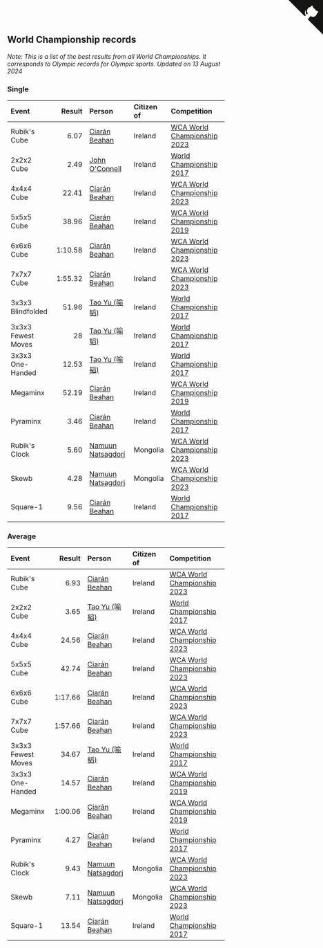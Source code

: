 ## World Championship records

*Note: This is a list of the best results from all World Championships. It corresponds to Olympic records for Olympic sports.*
*Updated on 13 August 2024*


### Single

| Event | Result | Person | Citizen of | Competition |
| :--- | ---: | :--- | :--- | :--- |
| Rubik's Cube | 6.07 | [Ciarán Beahan](https://www.worldcubeassociation.org/persons/2012BEAH01) | Ireland | [WCA World Championship 2023](https://www.worldcubeassociation.org/competitions/WC2023) |
| 2x2x2 Cube | 2.49 | [John O'Connell](https://www.worldcubeassociation.org/persons/2015OCON03) | Ireland | [World Championship 2017](https://www.worldcubeassociation.org/competitions/WC2017) |
| 4x4x4 Cube | 22.41 | [Ciarán Beahan](https://www.worldcubeassociation.org/persons/2012BEAH01) | Ireland | [WCA World Championship 2023](https://www.worldcubeassociation.org/competitions/WC2023) |
| 5x5x5 Cube | 38.96 | [Ciarán Beahan](https://www.worldcubeassociation.org/persons/2012BEAH01) | Ireland | [WCA World Championship 2019](https://www.worldcubeassociation.org/competitions/WC2019) |
| 6x6x6 Cube | 1:10.58 | [Ciarán Beahan](https://www.worldcubeassociation.org/persons/2012BEAH01) | Ireland | [WCA World Championship 2023](https://www.worldcubeassociation.org/competitions/WC2023) |
| 7x7x7 Cube | 1:55.32 | [Ciarán Beahan](https://www.worldcubeassociation.org/persons/2012BEAH01) | Ireland | [WCA World Championship 2023](https://www.worldcubeassociation.org/competitions/WC2023) |
| 3x3x3 Blindfolded | 51.96 | [Tao Yu (喻韬)](https://www.worldcubeassociation.org/persons/2012YUTA01) | Ireland | [World Championship 2017](https://www.worldcubeassociation.org/competitions/WC2017) |
| 3x3x3 Fewest Moves | 28 | [Tao Yu (喻韬)](https://www.worldcubeassociation.org/persons/2012YUTA01) | Ireland | [World Championship 2017](https://www.worldcubeassociation.org/competitions/WC2017) |
| 3x3x3 One-Handed | 12.53 | [Tao Yu (喻韬)](https://www.worldcubeassociation.org/persons/2012YUTA01) | Ireland | [World Championship 2017](https://www.worldcubeassociation.org/competitions/WC2017) |
| Megaminx | 52.19 | [Ciarán Beahan](https://www.worldcubeassociation.org/persons/2012BEAH01) | Ireland | [WCA World Championship 2019](https://www.worldcubeassociation.org/competitions/WC2019) |
| Pyraminx | 3.46 | [Ciarán Beahan](https://www.worldcubeassociation.org/persons/2012BEAH01) | Ireland | [World Championship 2017](https://www.worldcubeassociation.org/competitions/WC2017) |
| Rubik's Clock | 5.60 | [Namuun Natsagdorj](https://www.worldcubeassociation.org/persons/2019NATS02) | Mongolia | [WCA World Championship 2023](https://www.worldcubeassociation.org/competitions/WC2023) |
| Skewb | 4.28 | [Namuun Natsagdorj](https://www.worldcubeassociation.org/persons/2019NATS02) | Mongolia | [WCA World Championship 2023](https://www.worldcubeassociation.org/competitions/WC2023) |
| Square-1 | 9.56 | [Ciarán Beahan](https://www.worldcubeassociation.org/persons/2012BEAH01) | Ireland | [World Championship 2017](https://www.worldcubeassociation.org/competitions/WC2017) |

### Average

| Event | Result | Person | Citizen of | Competition |
| :--- | ---: | :--- | :--- | :--- |
| Rubik's Cube | 6.93 | [Ciarán Beahan](https://www.worldcubeassociation.org/persons/2012BEAH01) | Ireland | [WCA World Championship 2023](https://www.worldcubeassociation.org/competitions/WC2023) |
| 2x2x2 Cube | 3.65 | [Tao Yu (喻韬)](https://www.worldcubeassociation.org/persons/2012YUTA01) | Ireland | [World Championship 2017](https://www.worldcubeassociation.org/competitions/WC2017) |
| 4x4x4 Cube | 24.56 | [Ciarán Beahan](https://www.worldcubeassociation.org/persons/2012BEAH01) | Ireland | [WCA World Championship 2023](https://www.worldcubeassociation.org/competitions/WC2023) |
| 5x5x5 Cube | 42.74 | [Ciarán Beahan](https://www.worldcubeassociation.org/persons/2012BEAH01) | Ireland | [WCA World Championship 2023](https://www.worldcubeassociation.org/competitions/WC2023) |
| 6x6x6 Cube | 1:17.66 | [Ciarán Beahan](https://www.worldcubeassociation.org/persons/2012BEAH01) | Ireland | [WCA World Championship 2023](https://www.worldcubeassociation.org/competitions/WC2023) |
| 7x7x7 Cube | 1:57.66 | [Ciarán Beahan](https://www.worldcubeassociation.org/persons/2012BEAH01) | Ireland | [WCA World Championship 2023](https://www.worldcubeassociation.org/competitions/WC2023) |
| 3x3x3 Fewest Moves | 34.67 | [Tao Yu (喻韬)](https://www.worldcubeassociation.org/persons/2012YUTA01) | Ireland | [World Championship 2017](https://www.worldcubeassociation.org/competitions/WC2017) |
| 3x3x3 One-Handed | 14.57 | [Ciarán Beahan](https://www.worldcubeassociation.org/persons/2012BEAH01) | Ireland | [WCA World Championship 2019](https://www.worldcubeassociation.org/competitions/WC2019) |
| Megaminx | 1:00.06 | [Ciarán Beahan](https://www.worldcubeassociation.org/persons/2012BEAH01) | Ireland | [WCA World Championship 2019](https://www.worldcubeassociation.org/competitions/WC2019) |
| Pyraminx | 4.27 | [Ciarán Beahan](https://www.worldcubeassociation.org/persons/2012BEAH01) | Ireland | [World Championship 2017](https://www.worldcubeassociation.org/competitions/WC2017) |
| Rubik's Clock | 9.43 | [Namuun Natsagdorj](https://www.worldcubeassociation.org/persons/2019NATS02) | Mongolia | [WCA World Championship 2023](https://www.worldcubeassociation.org/competitions/WC2023) |
| Skewb | 7.11 | [Namuun Natsagdorj](https://www.worldcubeassociation.org/persons/2019NATS02) | Mongolia | [WCA World Championship 2023](https://www.worldcubeassociation.org/competitions/WC2023) |
| Square-1 | 13.54 | [Ciarán Beahan](https://www.worldcubeassociation.org/persons/2012BEAH01) | Ireland | [World Championship 2017](https://www.worldcubeassociation.org/competitions/WC2017) |


<a href="https://github.com/simonkellly/wca_statistics_ireland" class="github-corner" aria-label="View source on Github"><svg width="80" height="80" viewBox="0 0 250 250" style="fill:#151513; color:#fff; position: absolute; top: 0; border: 0; right: 0;" aria-hidden="true"><path d="M0,0 L115,115 L130,115 L142,142 L250,250 L250,0 Z"></path><path d="M128.3,109.0 C113.8,99.7 119.0,89.6 119.0,89.6 C122.0,82.7 120.5,78.6 120.5,78.6 C119.2,72.0 123.4,76.3 123.4,76.3 C127.3,80.9 125.5,87.3 125.5,87.3 C122.9,97.6 130.6,101.9 134.4,103.2" fill="currentColor" style="transform-origin: 130px 106px;" class="octo-arm"></path><path d="M115.0,115.0 C114.9,115.1 118.7,116.5 119.8,115.4 L133.7,101.6 C136.9,99.2 139.9,98.4 142.2,98.6 C133.8,88.0 127.5,74.4 143.8,58.0 C148.5,53.4 154.0,51.2 159.7,51.0 C160.3,49.4 163.2,43.6 171.4,40.1 C171.4,40.1 176.1,42.5 178.8,56.2 C183.1,58.6 187.2,61.8 190.9,65.4 C194.5,69.0 197.7,73.2 200.1,77.6 C213.8,80.2 216.3,84.9 216.3,84.9 C212.7,93.1 206.9,96.0 205.4,96.6 C205.1,102.4 203.0,107.8 198.3,112.5 C181.9,128.9 168.3,122.5 157.7,114.1 C157.9,116.9 156.7,120.9 152.7,124.9 L141.0,136.5 C139.8,137.7 141.6,141.9 141.8,141.8 Z" fill="currentColor" class="octo-body"></path></svg></a><style>.github-corner:hover .octo-arm{animation:octocat-wave 560ms ease-in-out}@keyframes octocat-wave{0%,100%{transform:rotate(0)}20%,60%{transform:rotate(-25deg)}40%,80%{transform:rotate(10deg)}}@media (max-width:500px){.github-corner:hover .octo-arm{animation:none}.github-corner .octo-arm{animation:octocat-wave 560ms ease-in-out}}</style>
